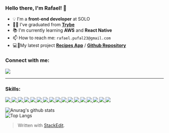 
<!--
![](http://estruyf-github.azurewebsites.net/api/VisitorHit?user=leonardev&repo=rpufal.github.io&countColorcountColor&countColor=%237B1E7A)
-->

### Hello there, I'm **Rafael!** 🤙

- 💡 I'm a  **front-end developer** at SOLO
- 📗:green_heart: I've graduated from **[Trybe](https://www.betrybe.com/formacao)**
-   :books: I'm currently learning  **AWS** and **React Native** 
- 📫 How to reach me: `rafael.pufal23@gmail.com`
- 💻📱My latest project **[Recipes App](https://recipes-app-iota.vercel.app/)** / **[Github Repository](https://github.com/rpufal/recipesAppGroup4)**
<!-- - :open_file_folder: Some of my projects **[here](https://github.com/LeonarDev/leonardev.github.io/tree/main/projects)** -->
<!-- - 🚧 Visit my **[personal page](https://my-portfolio-kappa-nine.vercel.app/)**  -->

<h3 align="left">Connect with me:</h3>
<p align="left">
<a href="https://www.linkedin.com/in/rpufal/" target="_blank"> <img src="https://img.shields.io/badge/linkedin-%230077B5.svg?&style=for-the-badge&logo=linkedin&logoColor=white" target="_blank"/> </a> 
</p>

---
<h3 align="left">Skills:</h3>
<p align="left">

<!-- UBUNTU -->
<a href="https://ubuntu.com/">
   <img src="https://img.shields.io/badge/Ubuntu-20232A?style=for-the-badge&logo=ubuntu&logoColor=E95420"/>
</a>

<!-- BASH -->
<a href="https://www.gnu.org/software/bash/">
  <img src="https://img.shields.io/badge/Bash-323330?style=for-the-badge&logo=gnu-bash&logoColor=white"/>
</a>

<!-- GIT -->
<a href="https://git-scm.com/">
  <img src="https://img.shields.io/badge/git-20232A?style=for-the-badge&logo=git&logoColor=E95420"/>
</a>

<!-- MARKDOWN -->
<a href="https://daringfireball.net/projects/markdown/">
  <img src="https://img.shields.io/badge/markdown-323330?style=for-the-badge&logo=markdown&logoColor=white"/>
</a>

<!-- HTML -->
<a href="https://www.w3.org/html/">
  <img src="https://img.shields.io/badge/HTML5-20232A?style=for-the-badge&logo=html5&logoColor=E34F26"/>
</a> 

<!-- CSS -->
<a href="https://www.w3schools.com/css/">
  <img src="https://img.shields.io/badge/CSS3-323330?style=for-the-badge&logo=css3&logoColor=1572B6"/>
</a> 

<!-- BOOTSTRAP -->
<a href="https://getbootstrap.com/">
  <img src="https://img.shields.io/badge/Bootstrap-20232A?style=for-the-badge&logo=bootstrap&logoColor=563D7C"/>
</a>

<!-- JAVASCRIPT -->
<a href="https://developer.mozilla.org/en-US/docs/Web/JavaScript">
  <img src="https://img.shields.io/badge/JavaScript-323330?style=for-the-badge&logo=javascript&logoColor=F7DF1E"/>
</a>

<!-- JEST -->
<a href ="https://jestjs.io/">
  <img src="https://img.shields.io/badge/Jest-323330?style=for-the-badge&logo=jest&logoColor=933E56"/>
</a>

<!-- REACT -->
<a href="https://reactjs.org/">
  <img src="https://img.shields.io/badge/React-20232A?style=for-the-badge&logo=react&logoColor=61DAFB"/>
</a>

<!-- TESTING LIBRARY -->
<a href="https://testing-library.com/">
  <img src="https://img.shields.io/badge/Testing_Library-323330?style=for-the-badge&logo=testing-library&logoColor=EE493A"/>
</a>

<!-- REDUX -->
<a href="https://redux.js.org/">
  <img src="https://img.shields.io/badge/Redux-20232A?style=for-the-badge&logo=redux&logoColor=7856BC"/>
</a>

<!-- NODE -->
<a href="https://nodejs.org/en/">
  <img src="https://img.shields.io/badge/node.js-323330?&style=for-the-badge&logo=node.js&logoColor=8CBF3E"/>
</a>



<!-- SQL ORACLE -->
<a href="https://www.oracle.com/br/database/">
  <img src="https://img.shields.io/badge/pl/sql-323330?style=for-the-badge&logo=oracle&logoColor=9A4133"/>
</a>

<!-- NOSQL MONGODB -->
<a href="https://www.mongodb.com/">
  <img src="https://img.shields.io/badge/NoSQL-20232A?style=for-the-badge&logo=mongodb&logoColor=4A8D42"/>
</a>

<!-- SCRUM -->
<a href="https://www.scrum.org/">
  <img src="https://img.shields.io/badge/Scrum-323330?style=for-the-badge&logo=clockify&logoColor=3A7C9A"/>
</a>

<!-- KANBAN -->
<a href="https://www.scrum.org/resources/kanban-guide-scrum-teams">
  <img src="https://img.shields.io/badge/Kanban-20232A?style=for-the-badge&logo=pinboard&logoColor=DD0000"/>
</a>



</p>
 
 <!--
INCOMING:
<a href="https://nodejs.org" target="_blank"> <img src="https://img.shields.io/badge/Node.js-43853D?style=for-the-badge&logo=node.js&logoColor=white"/></a> 
<a href="https://expressjs.com" target="_blank"> <img src="https://img.shields.io/badge/Express.js-404D59?style=for-the-badge"/></a> 
https://img.shields.io/badge/TypeScript-007ACC?style=for-the-badge&logo=typescript&logoColor=white
https://img.shields.io/badge/Sass-CC6699?style=for-the-badge&logo=sass&logoColor=white
https://img.shields.io/badge/Python-14354C?style=for-the-badge&logo=python&logoColor=white
https://img.shields.io/badge/React_Native-20232A?style=for-the-badge&logo=react&logoColor=61DAFB
https://img.shields.io/badge/Bootstrap-563D7C?style=for-the-badge&logo=bootstrap&logoColor=white
https://img.shields.io/badge/Redux-593D88?style=for-the-badge&logo=redux&logoColor=white
https://img.shields.io/badge/MySQL-00000F?style=for-the-badge&logo=mysql&logoColor=white
https://img.shields.io/badge/PostgreSQL-316192?style=for-the-badge&logo=postgresql&logoColor=white
https://img.shields.io/badge/MongoDB-4EA94B?style=for-the-badge&logo=mongodb&logoColor=white
https://img.shields.io/badge/Netlify-00C7B7?style=for-the-badge&logo=netlify&logoColor=white
https://img.shields.io/badge/Heroku-430098?style=for-the-badge&logo=heroku&logoColor=white
https://img.shields.io/badge/Amazon_AWS-232F3E?style=for-the-badge&logo=amazon-aws&logoColor=white
OUTDATED:
  <a href="https://www.linux.org/" target="_blank"> <img src="https://devicons.github.io/devicon/devicon.git/icons/linux/linux-original.svg" alt="linux" width="40" height="40"/></a> 
  <a href="https://www.gnu.org/software/bash/" target="_blank"> <img src="https://www.vectorlogo.zone/logos/gnu_bash/gnu_bash-icon.svg" alt="bash" width="40" height="40"/></a> 
  <a href="https://git-scm.com/" target="_blank"> <img src="https://www.vectorlogo.zone/logos/git-scm/git-scm-icon.svg" alt="git" width="40" height="40"/></a> 
  <a href="https://www.w3.org/html/" target="_blank"> <img src="https://devicons.github.io/devicon/devicon.git/icons/html5/html5-original-wordmark.svg" alt="html5" width="40" height="40"/></a> 
  <a href="https://www.w3schools.com/css/" target="_blank"> <img src="https://devicons.github.io/devicon/devicon.git/icons/css3/css3-original-wordmark.svg" alt="css3" width="40" height="40"/></a> 
  <a href="https://developer.mozilla.org/en-US/docs/Web/JavaScript" target="_blank"> <img src="https://devicons.github.io/devicon/devicon.git/icons/javascript/javascript-original.svg" alt="javascript" width="40" height="40"/></a> 
  <a href="https://vuejs.org/" target="_blank"> <img src="https://devicons.github.io/devicon/devicon.git/icons/vuejs/vuejs-original-wordmark.svg" alt="vuejs" width="40" height="40"/></a> 
  <a href="https://vuetifyjs.com/en/" target="_blank"> <img src="https://bestofjs.org/logos/vuetify.svg" alt="vuetify" width="40" height="40"/></a> 
  <a href="https://nodejs.org" target="_blank"> <img src="https://devicons.github.io/devicon/devicon.git/icons/nodejs/nodejs-original-wordmark.svg" alt="nodejs" width="40" height="40"/></a> 
  <a href="https://expressjs.com" target="_blank"> <img src="https://devicons.github.io/devicon/devicon.git/icons/express/express-original-wordmark.svg" alt="express" width="40" height="40"/></a> 
  <a href="https://webpack.js.org" target="_blank"> <img src="https://devicons.github.io/devicon/devicon.git/icons/webpack/webpack-original.svg" alt="webpack" width="40" height="40"/></a> 
  <a href="https://postman.com" target="_blank"> <img src="https://www.vectorlogo.zone/logos/getpostman/getpostman-icon.svg" alt="postman" width="40" height="40"/></a> 
  <a href="https://www.mysql.com/" target="_blank"> <img src="https://devicons.github.io/devicon/devicon.git/icons/mysql/mysql-original-wordmark.svg" alt="mysql" width="40" height="40"/></a> 
-->



![Anurag's github stats](https://github-readme-stats.vercel.app/api?username=rpufal&show_icons=true&theme=dracula&count_private=true&line_height=27)
<br />
![Top Langs](https://github-readme-stats.vercel.app/api/top-langs/?username=rpufal&show_icons=true&theme=dracula&count_private=true)

> Written with [StackEdit](https://stackedit.io/).
